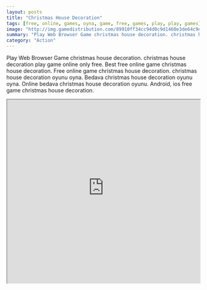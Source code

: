 ```yaml
---
layout: posts
title: "Christmas House Decoration"
tags: [free, online, games, oyna, game, free, games, play, play, games]
image: "http://img.gamedistribution.com/89910ff34cc94d0c9d1460e3de64c9e6.jpg"
summary: "Play Web Browser Game christmas house decoration. christmas house decoration play game online only free. Best free online game christmas house decoration. Free online game christmas house decoration. christmas house decoration oyunu oyna. Bedava christmas house decoration oyunu oyna. Online bedava christmas house decoration oyunu. Android, ios free game christmas house decoration."
category: "Action"
---
```


Play Web Browser Game christmas house decoration. christmas house decoration play game online only free. Best free online game christmas house decoration. Free online game christmas house decoration. christmas house decoration oyunu oyna. Bedava christmas house decoration oyunu oyna. Online bedava christmas house decoration oyunu. Android, ios free game christmas house decoration.

<iframe width="100%" height="480px;" src="http://flash.gamedistribution.com?game=89910ff34cc94d0c9d1460e3de64c9e6"></iframe>